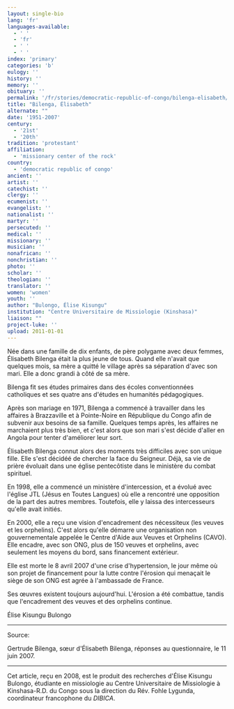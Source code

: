 ```yaml
---
layout: single-bio
lang: 'fr'
languages-available:
  - ' '
  - 'fr'
  - ' '
  - ' '
index: 'primary'
categories: 'b'
eulogy: ''
history: ''
memory: ''
obituary: ''
permalink: '/fr/stories/democratic-republic-of-congo/bilenga-elisabeth/'
title: "Bilenga, Élisabeth"
alternate: ""
date: '1951-2007'
century:
  - '21st'
  - '20th'
tradition: 'protestant'
affiliation:
  - 'missionary center of the rock'
country:
  - 'democratic republic of congo'
ancient: ''
artist: ''
catechist: ''
clergy: ''
ecumenist: ''
evangelist: ''
nationalist: ''
martyr: ''
persecuted: ''
medical: ''
missionary: ''
musician: ''
nonafrican: ''
nonchristian: ''
photo: ''
scholar: ''
theologian: ''
translator: ''
women: 'women'
youth: ''
author: "Bulongo, Élise Kisungu"
institution: "Centre Universitaire de Missiologie (Kinshasa)"
liaison: ""
project-luke: ''
upload: 2011-01-01
---
```




Née dans une famille de dix enfants, de père polygame avec deux femmes, Élisabeth Bilenga était la plus jeune de tous. Quand elle n'avait que quelques mois, sa mère a quitté le village après sa séparation d'avec son mari. Elle a donc grandi à côté de sa mère.

Bilenga fit ses études primaires dans des écoles conventionnées catholiques et ses quatre ans d'études en humanités pédagogiques.

Après son mariage en 1971, Bilenga a commencé à travailler dans les affaires à Brazzaville et à Pointe-Noire en République du Congo afin de subvenir aux besoins de sa famille. Quelques temps après, les affaires ne marchaient plus très bien, et c'est alors que son mari s'est décide d'aller en Angola pour tenter d'améliorer leur sort.

Élisabeth Bilenga connut alors des moments très difficiles avec son unique fille. Elle s'est  décidéé de chercher la face du Seigneur. Déjà, sa vie de prière évoluait dans une église pentecôtiste dans le ministère du combat spirituel.

En 1998, elle a commencé un ministère d'intercession, et a évolué avec l'église JTL (Jésus en Toutes Langues) où elle a rencontré une opposition de la part des autres membres. Toutefois, elle y laissa des intercesseurs qu'elle avait initiés.

En 2000, elle a reçu une vision d'encadrement des nécessiteux (les veuves et les orphelins). C'est alors qu'elle démarre une organisation non gouvernementale appelée le  Centre d'Aide aux Veuves et Orphelins (CAVO). Elle encadre, avec son ONG, plus de 150 veuves et orphelins, avec seulement les moyens du bord, sans financement extérieur.

Elle est morte le 8 avril 2007 d'une crise d'hypertension, le jour même où son projet de financement pour la lutte contre l'érosion qui menaçait le siège de son ONG est agrée à l'ambassade de France.

Ses œuvres existent toujours aujourd'hui. L'érosion a été combattue, tandis que l'encadrement des veuves et des orphelins continue.

Élise Kisungu Bulongo

---

Source:

Gertrude Bilenga, sœur d'Élisabeth Bilenga, réponses au questionnaire, le 11 juin 2007.

---

Cet article, reçu en 2008, est le produit des recherches d'Élise Kisungu Bulongo, étudiante en missiologie au Centre Universitaire de Missiologie à  Kinshasa-R.D. du Congo sous la direction du Rév. Fohle Lygunda, coordinateur francophone du *DIBICA*.

